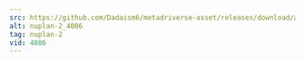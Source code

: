 ```yaml
---
src: https://github.com/Dadaism6/metadriverse-asset/releases/download/assetsv1.0.1/nuplan-2_4086.mp4
alt: nuplan-2_4086
tag: nuplan-2
vid: 4086
---
```

